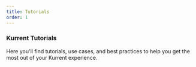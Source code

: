 ```yaml
---
title: Tutorials
order: 1
---
```


### Kurrent Tutorials

Here you'll find tutorials, use cases, and best practices to help you get the most out of your Kurrent experience.

